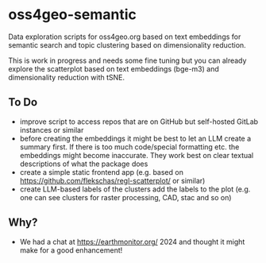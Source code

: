 # oss4geo-semantic

Data exploration scripts for oss4geo.org based on text embeddings for semantic search and topic clustering based on dimensionality reduction.

This is work in progress and needs some fine tuning but you can already explore the scatterplot based on text embeddings (bge-m3) and dimensionality reduction with tSNE. 

## To Do 
- improve script to access repos that are on GitHub but self-hosted GitLab instances or similar
- before creating the embeddings it might be best to let an LLM create a summary first. If there is too much code/special formatting etc. the embeddings might become inaccurate. They work best on clear textual descriptions of what the package does
- create a simple static frontend app (e.g. based on https://github.com/flekschas/regl-scatterplot/ or similar)
- create LLM-based labels of the clusters add the labels to the plot (e.g. one can see clusters for raster processing, CAD, stac and so on)

## Why? 
- We had a chat at https://earthmonitor.org/ 2024 and thought it might make for a good enhancement!
